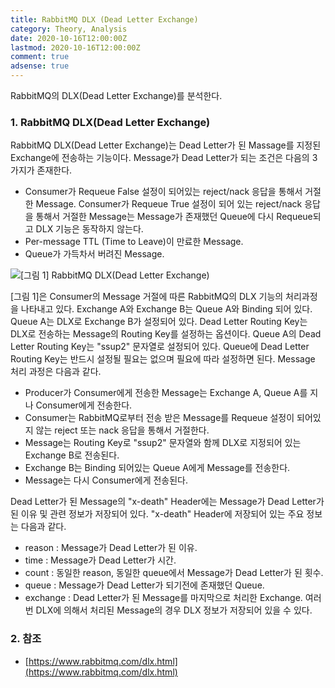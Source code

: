 ```yaml
---
title: RabbitMQ DLX (Dead Letter Exchange)
category: Theory, Analysis
date: 2020-10-16T12:00:00Z
lastmod: 2020-10-16T12:00:00Z
comment: true
adsense: true
---
```


RabbitMQ의 DLX(Dead Letter Exchange)를 분석한다.

### 1. RabbitMQ DLX(Dead Letter Exchange)

RabbitMQ DLX(Dead Letter Exchange)는 Dead Letter가 된 Massage를 지정된 Exchange에 전송하는 기능이다. Message가 Dead Letter가 되는 조건은 다음의 3가지가 존재한다.

* Consumer가 Requeue False 설정이 되어있는 reject/nack 응답을 통해서 거절한 Message. Consumer가 Requeue True 설정이 되어 있는 reject/nack 응답을 통해서 거절한 Message는 Message가 존재했던 Queue에 다시 Requeue되고 DLX 기능은 동작하지 않는다.
* Per-message TTL (Time to Leave)이 만료한 Message.
* Queue가 가득차서 버려진 Message.

![[그림 1] RabbitMQ DLX(Dead Letter Exchange)]({{site.baseurl}}/images/theory_analysis/RabbitMQ_DLX/RabbitMQ_DLX.PNG)

[그림 1]은 Consumer의 Message 거절에 따른 RabbitMQ의 DLX 기능의 처리과정을 나타내고 있다. Exchange A와 Exchange B는 Queue A와 Binding 되어 있다. Queue A는 DLX로 Exchange B가 설정되어 있다. Dead Letter Routing Key는 DLX로 전송하는 Message의 Routing Key를 설정하는 옵션이다. Queue A의 Dead Letter Routing Key는 "ssup2" 문자열로 설정되어 있다. Queue에 Dead Letter Routing Key는 반드시 설정될 필요는 없으며 필요에 따라 설정하면 된다. Message 처리 과정은 다음과 같다.

* Producer가 Consumer에게 전송한 Message는 Exchange A, Queue A를 지나 Consumer에게 전송한다. 
* Consumer는 RabbitMQ로부터 전송 받은 Message를 Requeue 설정이 되어있지 않는 reject 또는 nack 응답을 통해서 거절한다. 
* Message는 Routing Key로 "ssup2" 문자열와 함께 DLX로 지정되어 있는 Exchange B로 전송된다.
* Exchange B는 Binding 되어있는 Queue A에게 Message를 전송한다.
* Message는 다시 Consumer에게 전송된다.

Dead Letter가 된 Message의 "x-death" Header에는 Message가 Dead Letter가 된 이유 및 관련 정보가 저장되어 있다. "x-death" Header에 저장되어 있는 주요 정보는 다음과 같다.

* reason : Message가 Dead Letter가 된 이유.
* time : Message가 Dead Letter가 시간.
* count : 동일한 reason, 동일한 queue에서 Message가 Dead Letter가 된 횟수. 
* queue : Message가 Dead Letter가 되기전에 존재했던 Queue.
* exchange : Dead Letter가 된 Message를 마지막으로 처리한 Exchange. 여러번 DLX에 의해서 처리된 Message의 경우 DLX 정보가 저장되어 있을 수 있다.

### 2. 참조

* [https://www.rabbitmq.com/dlx.html](https://www.rabbitmq.com/dlx.html)
